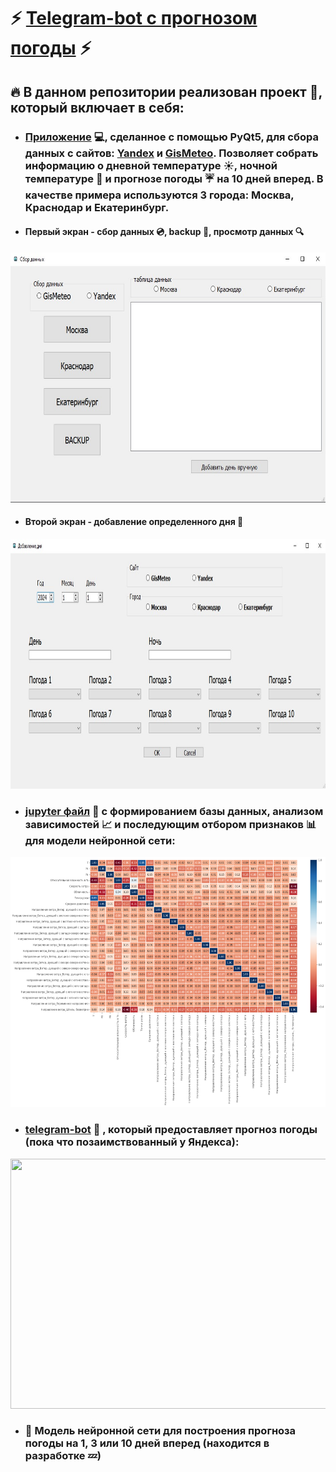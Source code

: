 # :zap: [Telegram-bot с прогнозом погоды](https://t.me/Weather_Forecast_44_Bot) :zap:

## :fire: В данном репозитории реализован проект :page_facing_up:, который включает в себя: 

 - ### [Приложение](https://github.com/badubidabambirimbum/weather-forecast-bot/tree/main/Parsing) :computer:, сделанное с помощью PyQt5, для сбора данных с сайтов: [Yandex](https://yandex.ru/pogoda?via=hl) и [GisMeteo](https://www.gismeteo.ru/). Позволяет собрать информацию о дневной температуре :sunny:, ночной температуре :crescent_moon: и прогнозе погоды :umbrella: на 10 дней вперед. В качестве примера используются 3 города: Москва, Краснодар и Екатеринбург.

 - #### Первый экран - сбор данных :cd:, backup :floppy_disk:, просмотр данных :mag:

 <img src="photo/desktop_parsing_1.jpg" width="800" height="400">

 - #### Второй экран - добавление определенного дня :date:

  <img src="photo/desktop_parsing_2.jpg" width="800" height="400">

  - ### [jupyter файл](https://github.com/badubidabambirimbum/weather-forecast-bot/blob/main/create_dataset/analitic_temp.ipynb) :memo: с формированием базы данных, анализом зависимостей :chart_with_upwards_trend: и последующим отбором признаков :bar_chart: для модели нейронной сети:

<img src="photo/corr.png" width="800" height="400">

  - ### [telegram-bot](https://github.com/badubidabambirimbum/weather-forecast-bot/tree/main/telegram_bot) :robot: , который предоставляет прогноз погоды (пока что позаимствованный у Яндекса):

  <img src="photo/qr-code.png" width="800" height="400">

  - ### :construction: Модель нейронной сети для построения прогноза погоды на 1, 3 или 10 дней вперед (находится в разработке :zzz:)
